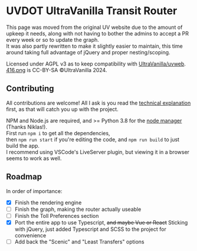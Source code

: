 # UVDOT UltraVanilla Transit Router

This page was moved from the original UV website due to the amount of upkeep it needs, along with not having to bother the admins to accept a PR every week or so to update the graph.\
It was also partly rewritten to make it slightly easier to maintain, this time around taking full advantage of jQuery and proper nesting/scoping.

Licensed under AGPL v3 as to keep compatibility with [UltraVanilla/uvweb](https://github.com/UltraVanilla/uvweb).\
[416.png](./416.png) is CC-BY-SA &copy;UltraVanilla 2024.

## Contributing

All contributions are welcome! All I ask is you read the [technical explanation](./technical.md) first, as that will catch you up with the project.

NPM and Node.js are required, and >= Python 3.8 for the [node manager](https://github.com/Niklas20114552/uvdot-editor) (Thanks Niklas!).\
First run `npm i` to get all the dependencies,\
then `npm run start` if you're editing the code, and `npm run build` to just build the app.\
I recommend using VSCode's LiveServer plugin, but viewing it in a browser seems to work as well.

## Roadmap

In order of importance:

- [x] Finish the rendering engine
- [ ] Finish the graph, making the router actually useable
- [ ] Finish the Toll Preferences section
- [x] Port the entire app to use Typescript, ~~and maybe Vue or React~~ Sticking with jQuery, just added Typescript and SCSS to the project for convenience
- [ ] Add back the "Scenic" and "Least Transfers" options

